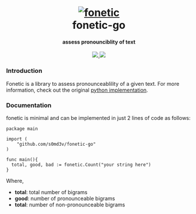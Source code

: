 <h1 align="center">
  <br>
  <a href="https://github.com/s0md3v/fonetic"><img src="https://i.ibb.co/KctQhzN/phonetic.png" alt="fonetic"></a>
  <br>
  fonetic-go
  <br>
</h1>

<h4 align="center">assess pronounciblity of text</h4>

<p align="center">
  <a href="https://github.com/s0md3v/fonetic-go/releases">
    <img src="https://img.shields.io/github/release/s0md3v/fonetic-go.svg">
  </a>
  <a href="https://github.com/s0md3v/fonetic/issues?q=is%3Aissue+is%3Aclosed">
      <img src="https://img.shields.io/github/issues-closed-raw/s0md3v/fonetic-go.svg">
  </a>
</p>


### Introduction
Fonetic is a library to assess pronounceablility of a given text. For more information, check out the original [python implementation](https://github.com/s0md3v/fonetic).

### Documentation

fonetic is minimal and can be implemented in just 2 lines of code as follows:

```golang
package main

import (
    "github.com/s0md3v/fonetic-go"
)

func main(){
  total, good, bad := fonetic.Count("your string here")
}
```

Where,
- **total**: total number of bigrams
- **good**: number of pronounceable bigrams
- **total**: number of non-pronounceable bigrams
